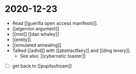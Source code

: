 # 2020-12-23

- Read [[guerilla open access manifesto]].
- [[algernon argument]]
- [[met]] [[dan whaley]] 
- [[entity]]
- [[simulated annealing]]
- Talked [[adhd]] with [[abstractfairy]] and [[ding levery]].
  - See also: [[cybernetic toaster]]
- [ ] get back to [[pupilsofroam]]